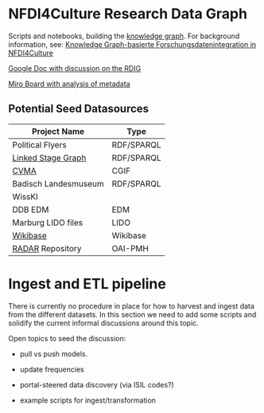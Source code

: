 # NFDI4Culture Research Data Graph

Scripts and notebooks, building the [knowledge graph](https://docs.nfdi4culture.de/ta7-report-2022/services-and-resources/knowledge-graph). For background information, see: [Knowledge Graph-basierte Forschungsdatenintegration in NFDI4Culture](https://zenodo.org/record/7748740)

[Google Doc with discussion on the RDIG](https://docs.google.com/document/d/1YhT8DZqs4boTLPHFuQL4WXLe7M47f6m61ci0CclCafo/edit)

[Miro Board with analysis of metadata](https://miro.com/app/board/uXjVMToHGSI=/)

## Potential Seed Datasources

| Project Name                 | Type       |
| ---------------------------- | ---------- |
| Political Flyers             | RDF/SPARQL |
| [Linked Stage Graph](/slod/) | RDF/SPARQL |
| [CVMA](/CGIF/)               | CGIF       |
| Badisch Landesmuseum         | RDF/SPARQL |
| WissKI                       |            |
| DDB EDM                      | EDM        |
| Marburg LIDO files           | LIDO       |
| [Wikibase](/wikibase/)       | Wikibase   |
| [RADAR](/RADAR/) Repository  | OAI-PMH    |

# Ingest and ETL pipeline

There is currently no procedure in place for how to harvest and ingest data from the different datasets.
In this section we need to add some scripts and solidify the current informal discussions around this topic.

Open topics to seed the discussion:

- pull vs push models.

- update frequencies

- portal-steered data discovery (via ISIL codes?)

- example scripts for ingest/transformation
